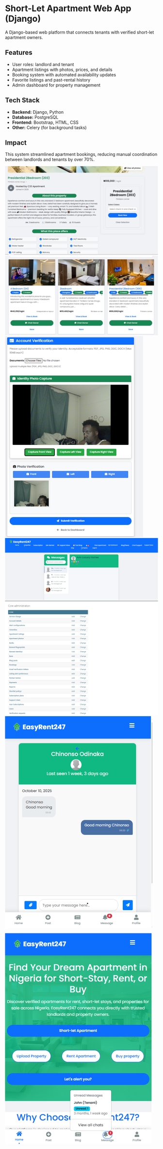 # Short-Let Apartment Web App (Django)

A Django-based web platform that connects tenants with verified short-let apartment owners.

##  Features
- User roles: landlord and tenant
- Apartment listings with photos, prices, and details
- Booking system with automated availability updates
- Favorite listings and past-rental history
- Admin dashboard for property management

##  Tech Stack
- **Backend:** Django, Python  
- **Database:** PostgreSQL  
- **Frontend:** Bootstrap, HTML, CSS  
- **Other:** Celery (for background tasks)

##  Impact
This system streamlined apartment bookings, reducing manual coordination between landlords and tenants by over 70%.

![Booking Screenshot](booking.jpg)
![shortlet Screenshot](shortlet.jpg)
![verification Screenshot](verification2.png)
![chat_list Screenshot](chat_list.png)
![Dashboard Screenshot](dashboard.png)
![chat Screenshot](chat.png)

![notification Screenshot](notification.png)

